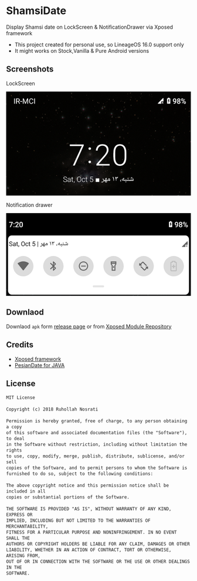# ShamsiDate
Display Shamsi date on LockScreen & NotificationDrawer  via Xposed framework

* This project created for personal use, so LineageOS 16.0 support only
* It might works on Stock,Vanilla & Pure Android versions

## Screenshots

LockScreen

![](screenshot/Screenshot_20191005-072015.png)

Notification drawer

![](screenshot/Screenshot_20191005-072002.png)


## Downlaod
Downlaod `apk` form [release page](https://github.com/runo280/ShamsiDate/releases) or from [Xposed Module Repository](https://repo.xposed.info/module/io.github.runo280.shamsidate)

## Credits
* [Xposed framework](https://forum.xda-developers.com/showthread.php?t=3034811)
* [PesianDate for JAVA](https://github.com/abbashosseini/PersianDT)

## License
    MIT License
    
    Copyright (c) 2018 Ruhollah Nosrati
    
    Permission is hereby granted, free of charge, to any person obtaining a copy
    of this software and associated documentation files (the "Software"), to deal
    in the Software without restriction, including without limitation the rights
    to use, copy, modify, merge, publish, distribute, sublicense, and/or sell
    copies of the Software, and to permit persons to whom the Software is
    furnished to do so, subject to the following conditions:

    The above copyright notice and this permission notice shall be included in all
    copies or substantial portions of the Software.

    THE SOFTWARE IS PROVIDED "AS IS", WITHOUT WARRANTY OF ANY KIND, EXPRESS OR
    IMPLIED, INCLUDING BUT NOT LIMITED TO THE WARRANTIES OF MERCHANTABILITY,
    FITNESS FOR A PARTICULAR PURPOSE AND NONINFRINGEMENT. IN NO EVENT SHALL THE
    AUTHORS OR COPYRIGHT HOLDERS BE LIABLE FOR ANY CLAIM, DAMAGES OR OTHER
    LIABILITY, WHETHER IN AN ACTION OF CONTRACT, TORT OR OTHERWISE, ARISING FROM,
    OUT OF OR IN CONNECTION WITH THE SOFTWARE OR THE USE OR OTHER DEALINGS IN THE
    SOFTWARE.

